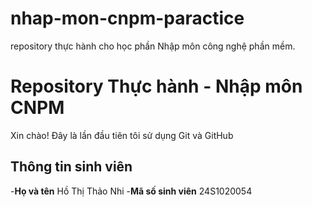 # nhap-mon-cnpm-paractice
repository thực hành cho học phần Nhập môn công nghệ phần mềm.
# Repository Thực hành - Nhập môn CNPM
Xin chào! Đây là lần đầu tiên tôi sử dụng Git và GitHub
## Thông tin sinh viên
-**Họ và tên** Hồ Thị Thảo Nhi
-**Mã số sinh viên** 24S1020054